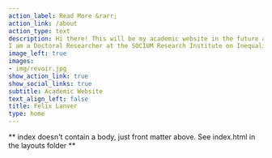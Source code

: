 ```yaml
---
action_label: Read More &rarr;
action_link: /about
action_type: text
description: Hi there! This will be my academic website in the future as I go along and learn coding.
I am a Doctoral Researcher at the SOCIUM Research Institute on Inequality and Social Policy. My research interests include the political economy of the welfare state, unemployment protection, state formation as well as long-term effects and path dependencies of social policy. 
image_left: true
images:
- img/revoir.jpg
show_action_link: true
show_social_links: true
subtitle: Academic Website
text_align_left: false
title: Felix Lanver
type: home
---
```


** index doesn't contain a body, just front matter above.
See index.html in the layouts folder **
